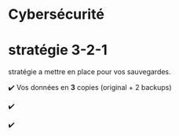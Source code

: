 # Cybersécurité 

# stratégie 3-2-1
stratégie a mettre en place pour vos sauvegardes.

✔️ Vos données en **3** copies (original + 2 backups)

✔️

✔️